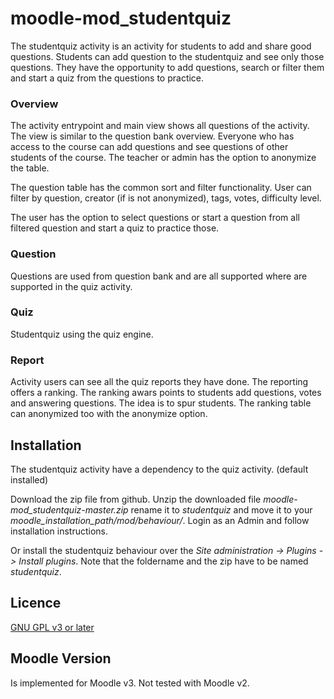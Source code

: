 # moodle-mod_studentquiz

The studentquiz activity is an activity for students to add and share good questions.
Students can add question to the studentquiz and see only those questions. They have the 
opportunity to add questions, search or filter them and start a quiz from the questions
to practice.

### Overview

The activity entrypoint and main view shows all questions of the activity. The view is similar to the question bank overview.
Everyone who has access to the course can add questions and see questions of other students of the course. The teacher or admin 
has the option to anonymize the table.

The question table has the common sort and filter functionality. User can filter by question, creator (if is not anonymized), tags, votes, difficulty level.

The user has the option to select questions or start a question from all filtered question and start a quiz to practice those.  

### Question

Questions are used from question bank and are all supported where are supported in the quiz activity.

### Quiz

Studentquiz using the quiz engine.

### Report

Activity users can see all the quiz reports they have done. The reporting offers a ranking.
The ranking awars points to students add questions, votes and answering questions. The idea is 
to spur students. The ranking table can anonymized too with the anonymize option. 


## Installation

The studentquiz activity have a dependency to the quiz activity. (default installed)

Download the zip file from github. Unzip the downloaded file *moodle-mod_studentquiz-master.zip*
rename it to *studentquiz* and move it to your *moodle_installation_path/mod/behaviour/*. Login as 
an Admin and follow installation instructions. 

Or install the studentquiz behaviour over the *Site administration -> Plugins -> Install plugins*. 
Note that the foldername and the zip have to be named *studentquiz*.

## Licence
[GNU GPL v3 or later](http://www.gnu.org/copyleft/gpl.html) 

## Moodle Version
Is implemented for Moodle v3. Not tested with Moodle v2.